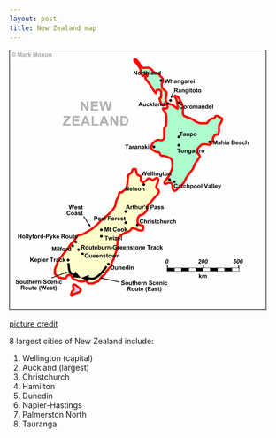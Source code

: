 ```yaml
---
layout: post
title: New Zealand map
---
```


![](/img/new_zealand_map.gif)

[picture credit](http://www.moxon.net/images/new_zealand/new_zealand_map.gif)

8 largest cities of New Zealand include:

1. Wellington (capital)
2. Auckland (largest)
3. Christchurch
4. Hamilton
5. Dunedin
6. Napier-Hastings
7. Palmerston North
8. Tauranga
